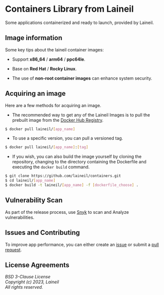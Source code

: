 # Containers Library from Laineil

Some applications containerized and ready to launch, provided by Laineil.

## Image information

Some key tips about the laineil container images:

- Support **x86_64** / **arm64** / **ppc64le**.

- Base on **Red Hat** / **Rocky Linux**.

- The use of **non-root container images** can enhance system security.

## Acquiring an image

Here are a few methods for acquiring an image.

- The recommended way to get any of the Laineil Images is to pull the prebuilt image from the [Docker Hub Registry](https://hub.docker.com/r/laineil/).

```bash
$ docker pull laineil/[app_name]
```

- To use a specific version, you can pull a versioned tag.

```bash
$ docker pull laineil/[app_name]:[tag]
```

- If you wish, you can also build the image yourself by cloning the repository, changing to the directory containing the Dockerfile and executing the `docker build` command.

```bash
$ git clone https://github.com/laineil/containers.git
$ cd laineil/[app_name]
$ docker build -t laineil/[app_name] -f [dockerfile_choose] .
```

## Vulnerability Scan

As part of the release process, use [Snyk](https://app.snyk.io/) to scan and Analyze vulnerabilities.

## Issues and Contributing

To improve app performance, you can either create an [issue](https://github.com/laineil/containers/issues/new/choose) or submit a [pull request](https://github.com/laineil/containers/pulls).

## License Agreements

*BSD 3-Clause License*  
*Copyright (c) 2023, Laineil*  
*All rights reserved.*
